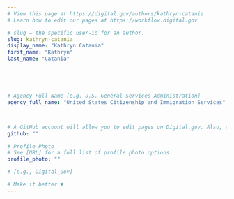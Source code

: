 ```yaml
---
# View this page at https://digital.gov/authors/kathryn-catania
# Learn how to edit our pages at https://workflow.digital.gov

# slug — the specific user-id for an author.
slug: kathryn-catania
display_name: "Kathryn Catania"
first_name: "Kathryn"
last_name: "Catania"





# Agency Full Name [e.g. U.S. General Services Administration]
agency_full_name: "United States Citizenship and Immigration Services"



# A GitHub account will allow you to edit pages on Digital.gov. Also, the image used in your GitHub account can be used to populate your digital.gov profile photo. Learn more about getting a Github account at [URL]
github: ""

# Profile Photo
# See [URL] for a full list of profile photo options
profile_photo: ""

# [e.g., Digital_Gov]

# Make it better ♥
---
```

